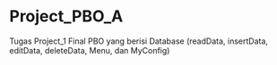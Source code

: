 # Project_PBO_A

Tugas Project_1 Final PBO yang berisi Database (readData, insertData, editData, deleteData, Menu, dan MyConfig)
